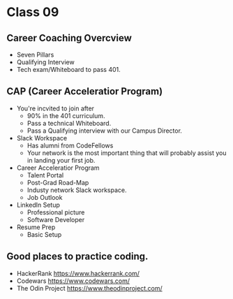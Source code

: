 # Class 09

## Career Coaching Overcview
* Seven Pillars
* Qualifying Interview
* Tech exam/Whiteboard to pass 401.

## CAP (Career Acceleratior Program)
* You're incvited to join after
  * 90% in the 401 curriculum.
  * Pass a technical Whiteboard. 
  * Pass a Qualifying interview with our Campus Director.
* Slack Workspace
  * Has alumni from CodeFellows
  * Your network is the most important thing that will probably assist you in landing your first job.
* Career Acceleratior Program
  * Talent Portal
  * Post-Grad Road-Map
  * Industy network Slack workspace.
  * Job Outlook
* LinkedIn Setup
  * Professional picture
  * Software Developer
* Resume Prep
  * Basic Setup



## Good places to practice coding. 
  * HackerRank https://www.hackerrank.com/
  * Codewars https://www.codewars.com/
  * The Odin Project https://www.theodinproject.com/
